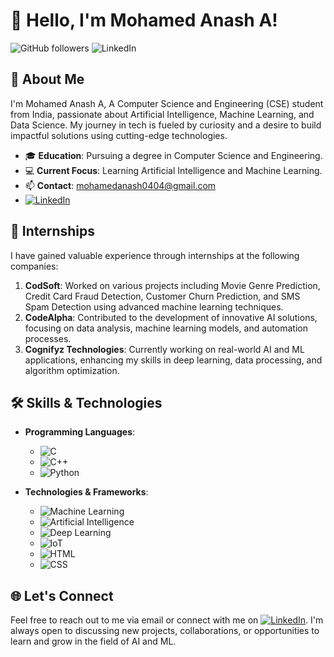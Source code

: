 # 👋 Hello, I'm Mohamed Anash A!

![GitHub followers](https://img.shields.io/github/followers/Mdanash?label=Follow%20me&style=social) 
![LinkedIn](https://img.shields.io/badge/LinkedIn-Connect-blue?style=flat-square&logo=linkedin&logoColor=white&link=https://www.linkedin.com/in/mohamed-anash)

## 🌟 About Me

I'm Mohamed Anash A, A Computer Science and Engineering (CSE) student from India, passionate about Artificial Intelligence, Machine Learning, and Data Science. My journey in tech is fueled by curiosity and a desire to build impactful solutions using cutting-edge technologies.

- 🎓 **Education**: Pursuing a degree in Computer Science and Engineering.
- 💻 **Current Focus**: Learning Artificial Intelligence and Machine Learning.
- 📫 **Contact**: mohamedanash0404@gmail.com
-  [![LinkedIn](https://img.icons8.com/?size=70&id=67570&format=png&color=000000)](https://www.linkedin.com/in/mohamed-anash)

## 💼 Internships

I have gained valuable experience through internships at the following companies:

1. **CodSoft**: Worked on various projects including Movie Genre Prediction, Credit Card Fraud Detection, Customer Churn Prediction, and SMS Spam Detection using advanced machine learning techniques.
2. **CodeAlpha**: Contributed to the development of innovative AI solutions, focusing on data analysis, machine learning models, and automation processes.
3. **Cognifyz Technologies**: Currently working on real-world AI and ML applications, enhancing my skills in deep learning, data processing, and algorithm optimization.

## 🛠️ Skills & Technologies

- **Programming Languages**: 
  - ![C](https://img.shields.io/badge/-C-A8B9CC?style=flat-square&logo=c&logoColor=white)
  - ![C++](https://img.shields.io/badge/-C++-00599C?style=flat-square&logo=c%2B%2B&logoColor=white)
  - ![Python](https://img.shields.io/badge/-Python-3776AB?style=flat-square&logo=python&logoColor=white)
  
- **Technologies & Frameworks**:
  - ![Machine Learning](https://img.shields.io/badge/-Machine%20Learning-0277BD?style=flat-square&logo=machine-learning&logoColor=white)
  - ![Artificial Intelligence](https://img.shields.io/badge/-Artificial%20Intelligence-303F9F?style=flat-square&logo=artificial-intelligence&logoColor=white)
  - ![Deep Learning](https://img.shields.io/badge/-Deep%20Learning-FF6F00?style=flat-square&logo=deep-learning&logoColor=white)
  - ![IoT](https://img.shields.io/badge/-IoT-009688?style=flat-square&logo=internet-of-things&logoColor=white)
  - ![HTML](https://img.shields.io/badge/-HTML-E34F26?style=flat-square&logo=html5&logoColor=white)
  - ![CSS](https://img.shields.io/badge/-CSS-1572B6?style=flat-square&logo=css3&logoColor=white)

## 🌐 Let's Connect

Feel free to reach out to me via email or connect with me on [![LinkedIn](https://img.icons8.com/?size=70&id=67570&format=png&color=000000)](https://www.linkedin.com/in/mohamed-anash). I'm always open to discussing new projects, collaborations, or opportunities to learn and grow in the field of AI and ML.

